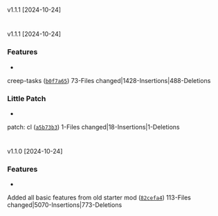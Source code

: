 #
v1.1.1
[2024-10-24]



#
v1.1.1
[2024-10-24]

### Features

*
creep-tasks
([`b0f7a65`](https://github.com/Kaimodo/screeps-ts-starter-mod2024/commit/b0f7a65eeec325d829d64351a5282709e3198d81))
73-Files changed|1428-Insertions|488-Deletions


### Little Patch

*
patch: cl
([`a5b73b3`](https://github.com/Kaimodo/screeps-ts-starter-mod2024/commit/a5b73b336d65167dfd0cbe18548fc5cecc5905cf))
1-Files changed|18-Insertions|1-Deletions
#
v1.1.0
[2024-10-24]

### Features

*
Added all basic features from old starter mod
([`82cefa4`](https://github.com/Kaimodo/screeps-ts-starter-mod2024/commit/82cefa41303648e1111b7d4bc13372fafe6c8785))
113-Files changed|5070-Insertions|773-Deletions


